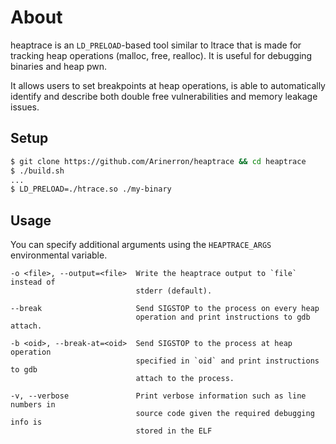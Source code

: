 # About

heaptrace is an `LD_PRELOAD`-based tool similar to ltrace that is made for tracking heap operations (malloc, free, realloc). It is useful for debugging binaries and heap pwn.

It allows users to set breakpoints at heap operations, is able to automatically identify and describe both double free vulnerabilities and memory leakage issues.

## Setup

```sh
$ git clone https://github.com/Arinerron/heaptrace && cd heaptrace
$ ./build.sh
...
$ LD_PRELOAD=./htrace.so ./my-binary
```

## Usage

You can specify additional arguments using the `HEAPTRACE_ARGS` environmental variable.

```
-o <file>, --output=<file>  Write the heaptrace output to `file` instead of 
                            stderr (default).

--break                     Send SIGSTOP to the process on every heap 
                            operation and print instructions to gdb attach.

-b <oid>, --break-at=<oid>  Send SIGSTOP to the process at heap operation 
                            specified in `oid` and print instructions to gdb
                            attach to the process.

-v, --verbose               Print verbose information such as line numbers in
                            source code given the required debugging info is
                            stored in the ELF
```
